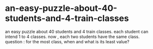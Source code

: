# an-easy-puzzle-about-40-students-and-4-train-classes
an easy puzzle about 40 students and 4 train classes. each student can intend 1 to 4 classes. now , each two students have the same class. question : for the most class, when and what is its least value?
